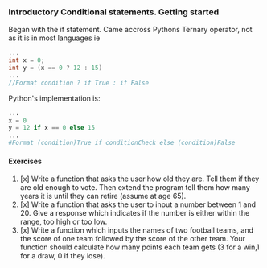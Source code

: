 ### Introductory Conditional statements. Getting started
Began with the if statement. Came accross Pythons Ternary operator, not as it is in most languages ie
```C++
...
int x = 0;
int y = (x == 0 ? 12 : 15)
...
//Format condition ? if True : if False
```
Python's implementation is:
```python
...
x = 0
y = 12 if x == 0 else 15
...
#Format (condition)True if conditionCheck else (condition)False 
```

#### Exercises
1. [x] Write a function that asks the user how old they are. Tell them if they are old enough to vote. Then extend the program tell them how many years it is until they can retire (assume at age 65).
2. [x] Write a function that asks the user to input a number between 1 and 20. Give a response which indicates if the number is either within the range, too high or too low.
3. [x] Write a function which inputs the names of two football teams, and the score of one team followed by the score of the other team. Your function should calculate how many points each team gets (3 for a win,1 for a draw, 0 if they lose).